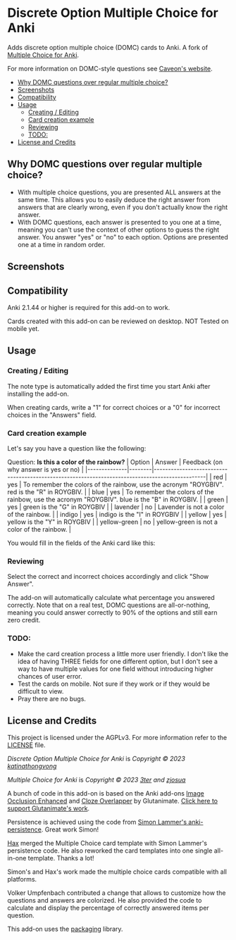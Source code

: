 <!-- omit in toc -->
# Discrete Option Multiple Choice for Anki

Adds discrete option multiple choice (DOMC) cards to Anki. A fork of [Multiple Choice for Anki](https://ankiweb.net/shared/info/1566095810).

For more information on DOMC-style questions see [Caveon's website](https://domc.caveon.com/home).

- [Why DOMC questions over regular multiple choice?](#why-domc-questions-over-regular-multiple-choice)
- [Screenshots](#screenshots)
- [Compatibility](#compatibility)
- [Usage](#usage)
  - [Creating / Editing](#creating--editing)
  - [Card creation example](#card-creation-example)
  - [Reviewing](#reviewing)
  - [TODO:](#todo)
- [License and Credits](#license-and-credits)

## Why DOMC questions over regular multiple choice? 
- With multiple choice questions, you are presented ALL answers at the same time. This allows you to easily deduce the right answer from answers that are clearly wrong, even if you don't actually know the right answer.
- With DOMC questions, each answer is presented to you one at a time, meaning you can't use the context of other options to guess the right answer. You answer "yes" or "no" to each option. Options are presented one at a time in random order.

## Screenshots



## Compatibility

Anki 2.1.44 or higher is required for this add-on to work.

Cards created with this add-on can be reviewed on desktop. NOT Tested on mobile yet. 

## Usage

### Creating / Editing

The note type is automatically added the first time you start Anki after installing the add-on.

When creating cards, write a "1" for correct choices or a "0" for incorrect choices in the "Answers" field.

### Card creation example
Let's say you have a question like the following: 

Question: **Is this a color of the rainbow?**
| Option       | Answer | Feedback (on why answer is yes or no)                                                          |
|--------------|--------|------------------------------------------------------------------------------------------------|
| red          | yes    | To remember the colors of the rainbow, use the acronym "ROYGBIV". red is the "R" in ROYGBIV.   |
| blue         | yes    | To remember the colors of the rainbow, use the acronym "ROYGBIV". blue is the "B" in ROYGBIV.  |
| green        | yes    | green is the "G" in ROYGBIV                                                                    |
| lavender     | no     | Lavender is not a color of the rainbow.                                                        |
| indigo       | yes    | indigo is the "I" in ROYGBIV                                                                   |
| yellow       | yes    | yellow is the "Y" in ROYGBIV                                                                   |
| yellow-green | no     | yellow-green is not a color of the rainbow.                                                    |

You would fill in the fields of the Anki card like this: 

### Reviewing
Select the correct and incorrect choices accordingly and click "Show Answer".

The add-on will automatically calculate what percentage you answered correctly. Note that on a real test, DOMC questions are all-or-nothing, meaning you could answer correctly to 90% of the options and still earn zero credit. 

### TODO:
- Make the card creation process a little more user friendly. I don't like the idea of having THREE fields for one different option, but I don't see a way to have multiple values for one field without introducing higher chances of user error.
- Test the cards on mobile. Not sure if they work or if they would be difficult to view. 
- Pray there are no bugs.

## License and Credits

This project is licensed under the AGPLv3.
For more information refer to the [LICENSE](https://github.com/zjosua/anki-mc/blob/master/LICENSE) file.

*Discrete Option Multiple Choice for Anki* is *Copyright © 2023 [katinathongvong](https://github.com/katinathongvong)*

*Multiple Choice for Anki* is *Copyright © 2023 [3ter](https://github.com/3ter) and [zjosua](https://github.com/zjosua)*

A bunch of code in this add-on is based on the Anki add-ons [Image Occlusion Enhanced](https://github.com/glutanimate/image-occlusion-enhanced) and [Cloze Overlapper](https://github.com/glutanimate/cloze-overlapper) by Glutanimate.
[Click here to support Glutanimate's work](https://glutanimate.com/support-my-work/).

Persistence is achieved using the code from [Simon Lammer's anki-persistence](https://github.com/SimonLammer/anki-persistence).
Great work Simon!

[Hax](https://github.com/Schlauer-Hax) merged the Multiple Choice card template with Simon Lammer's persistence code.
He also reworked the card templates into one single all-in-one template.
Thanks a lot!

Simon's and Hax's work made the multiple choice cards compatible with all platforms.

Volker Umpfenbach contributed a change that allows to customize how the questions and answers are colorized.
He also provided the code to calculate and display the percentage of correctly answered items per question.

This add-on uses the [packaging](https://packaging.pypa.io/en/latest/) library.
